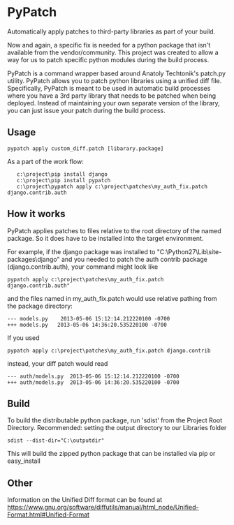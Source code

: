 PyPatch
=======

Automatically apply patches to third-party libraries as part of your build.

Now and again, a specific fix is needed for a python package that isn't available from the vendor/community.
This project was created to allow a way for us to patch specific python modules during the build process.

PyPatch is a command wrapper based around Anatoly Techtonik's patch.py utility. PyPatch allows you to patch python
libraries using a unified diff file. Specifically, PyPatch is meant to be used in automatic build processes where you
have a 3rd party library that needs to be patched when being deployed. Instead of maintaining your own separate version
of the library, you can just issue your patch during the build process.

Usage
---
```pypatch apply custom_diff.patch [libarary.package]```

As a part of the work flow:

```
   c:\project\pip install django
   c:\project\pip install pypatch
   c:\project\pypatch apply c:\project\patches\my_auth_fix.patch django.contrib.auth
```

How it works
------------
PyPatch applies patches to files relative to the root directory of the named package. So it does have to be installed into the target environment.

For example, if the django package was installed to "C:\Python27\Lib\site-packages\django" and you needed to patch the auth contrib package (django.contrib.auth), your command might look like

```pypatch apply c:\project\patches\my_auth_fix.patch django.contrib.auth"```

and the files named in my_auth_fix.patch would use relative pathing from the package directory:

```
--- models.py    2013-05-06 15:12:14.212220100 -0700
+++ models.py	2013-05-06 14:36:20.535220100 -0700
```

If you used

```pypatch apply c:\project\patches\my_auth_fix.patch django.contrib```

instead, your diff patch would read
```
--- auth/models.py	2013-05-06 15:12:14.212220100 -0700
+++ auth/models.py	2013-05-06 14:36:20.535220100 -0700
```

Build
-----
To build the distributable python package, run 'sdist' from the Project Root Directory.
Recommended: setting the output directory to our Libraries folder

```sdist --dist-dir="C:\outputdir"```

This will build the zipped python package that can be installed via pip or easy_install

Other
-----
Information on the Unified Diff format can be found at
    https://www.gnu.org/software/diffutils/manual/html_node/Unified-Format.html#Unified-Format
